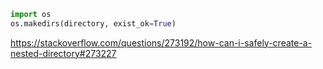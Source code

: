 ```python
import os
os.makedirs(directory, exist_ok=True)
```
https://stackoverflow.com/questions/273192/how-can-i-safely-create-a-nested-directory#273227
